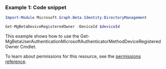 ### Example 1: Code snippet

```powershell
Import-Module Microsoft.Graph.Beta.Identity.DirectoryManagement

Get-MgBetaDeviceRegisteredOwner -DeviceId $deviceId
```
This example shows how to use the Get-MgBetaUserAuthenticationMicrosoftAuthenticatorMethodDeviceRegisteredOwner Cmdlet.

To learn about permissions for this resource, see the [permissions reference](/graph/permissions-reference).

